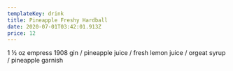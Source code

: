 ```yaml
---
templateKey: drink
title: Pineapple Freshy Hardball
date: 2020-07-01T03:42:01.913Z
price: 12
---
```


1 ½ oz empress 1908 gin / pineapple juice / fresh lemon juice / orgeat syrup / pineapple garnish
